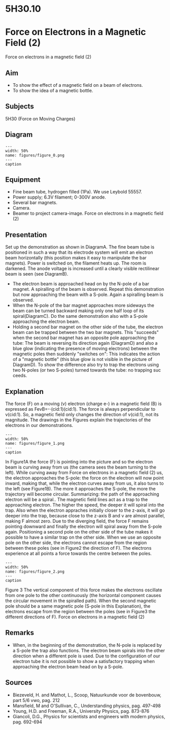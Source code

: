 # 5H30.10 
  # Force on Electrons in a Magnetic Field (2) 
 Force on electrons in a magnetic field (2)   
  
## Aim   
 
 *  To show the effect of a magnetic field on a beam of electrons. 
 *  To show the idea of a magnetic bottle.
   
  
## Subjects   
 5H30 (Force on Moving Charges)   
  
## Diagram   
   
```{figure} figures/figure_0.png  
---  
width: 50%  
name: figures/figure_0.png  
---  
caption  
``` 
      
  
## Equipment   
 
 *  Fine beam tube, hydrogen filled (1Pa). We use Leybold 55557. 
 *  Power supply; 6.3V filament; 0-300V anode. 
 *  Several bar magnets. 
 *  Camera. 
 *  Beamer to project camera-image. Force on electrons in a magnetic field (2)
    
  
## Presentation   
 Set up the demonstration as shown in DiagramA. The fine beam tube is positioned in such a way that its electrode system will emit an electron beam horizontally (this position makes it easy to manipulate the bar magnets). Power is switched on, the filament heats up. The room is darkened. The anode voltage is increased until a clearly visible rectilinear beam is seen (see DiagramB). 
 *  The electron beam is approached head on by the N-pole of a bar magnet. A spiralling of the beam is observed. Repeat this demonstration but now approaching the beam with a S-pole. Again a spiralling beam is observed. 
 *  When the N-pole of the bar magnet approaches more sideways the beam can be turned backward making only one half loop of its spiral(DiagramC). Do the same demonstration also with a S-pole approaching the electron beam. 
 *  Holding a second bar magnet on the other side of the tube, the electron beam can be trapped between the two bar magnets. This "succeeds" when the second bar magnet has an opposite pole approaching the tube: The beam is reversing its direction again (DiagramD) and also a blue glow (indicating the presence of moving electrons) between the magnetic poles then suddenly "switches on": This indicates the action of a "magnetic bottle" (this blue glow is not visible in the picture of DiagramD). To show the difference also try to trap the electrons using two N-poles (or two S-poles) turned towards the tube: no trapping suc
ceeds.   
  
## Explanation   
 The force (F) on a moving (v) electron (charge e-) in a magnetic field (B) is expressed as FevB=-·(cid:1)(cid:1). The force is always perpendicular to v(cid:1). So, a magnetic field only changes the direction of v(cid:1), not its magnitude. The drawings in the Figures explain the trajectories of the electrons in our demonstrations.   
```{figure} figures/figure_1.png  
---  
width: 50%  
name: figures/figure_1.png  
---  
caption  
``` 
 In Figure1A the force (F) is pointing into the picture and so the electron beam is curving away from us (the camera sees the beam turning to the left). While curving away from Force on electrons in a magnetic field (2) us, the electron approaches the S-pole: the force on the electron will now point inward, making that, while the electron curves away from us, it also turns to the left (see Figure1B). The more it approaches the S-pole, the more the trajectory will become circular. Summarizing: the path of the approaching electron will be a spiral.. The magnetic field lines act as a trap to the approaching electron. The higher the speed, the deeper it will spiral into the trap. Also when the electron appraches initially closer to the z-axis, it will go deeper into the trap, because close to the z-axis B and v are almost parallel, making F almost zero. Due to the diverging field, the force F remains pointing downward and finally the electron will spiral away from the S-pole again. Positioning a second pole on the other side of the tube makes it possible to have a similar trap on the other side. When we use an opposite pole on the other side, the electrons cannot escape from the region between these poles (see in Figure2 the direction of F). The electrons experience at all points a force towards the centre between the poles.      
```{figure} figures/figure_2.png  
---  
width: 50%  
name: figures/figure_2.png  
---  
caption  
``` 
 Figure 3  The vertical component of this force makes the electrons oscillate from one pole to the other continuously (the horizontal component causes the circular movement in the spiralled path). When the second magnetic pole should be a same magnetic pole (S-pole in this Explanation), the electrons escape from the region between the poles (see in Figure3 the different directions of F).  Force on electrons in a magnetic field (2)      
  
## Remarks   
 
 *  When, in the beginning of the demonstration, the N-pole is replaced by a S-pole the trap also functions. The electron beam spirals into the other direction when a different pole is used. Due to the configuration of our electron tube it is not possible to show a satisfactory trapping when approaching the electron beam head
 on by a S-pole.    
  
## Sources   
 
 *  Biezeveld, H. and Mathot, L., Scoop, Natuurkunde voor de bovenbouw, part 5/6 vwo, pag. 212 
 *  Mansfield, M and O'Sullivan, C., Understanding physics, pag. 497-498 
 *  Young, H.D. and Freeman, R.A., University Physics, pag. 873-876 
 *  Giancoli, D.G., Physics for scientists and engineers with modern physics, pag. 692-694
  